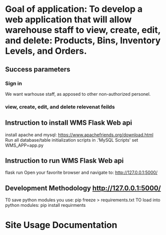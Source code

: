 # Goal of application: To develop a web application that will allow warehouse staff to view, create, edit, and delete: Products, Bins, Inventory Levels, and Orders.

## Success parameters

### Sign in
We want warhouse staff, as apposed to other non-authorized personel.


### view, create, edit, and delete relevenat feilds

## Instruction to install WMS Flask Web api

install apache and mysql: https://www.apachefriends.org/download.html
Run all database/table initialization scripts in .\'MySQL Scripts'
set WMS_APP=app.py

## Instruction to run WMS Flask Web api
flask run
Open your favorite browser and navigate to: http://127.0.0.1:5000/


## Development Methodology http://127.0.0.1:5000/

T0 save python modules you use: pip freeze > requirements.txt
TO load into python modules: pip install requirments

# Site Usage Documentation 
